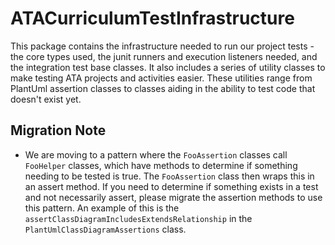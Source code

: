 # ATACurriculumTestInfrastructure

This package contains the infrastructure needed to run our project tests - the core types used, the junit runners and
execution listeners needed, and the integration test base classes. It also includes a series of utility classes to make
testing ATA projects and activities easier. These utilities range from PlantUml assertion classes to classes aiding in
the ability to test code that doesn't exist yet.

## Migration Note

* We are moving to a pattern where the `FooAssertion` classes call `FooHelper` classes, which have methods to determine
  if something needing to be tested is true. The `FooAssertion` class then wraps this in an assert method. If you need
  to determine if something exists in a test and not necessarily assert, please migrate the assertion methods to use
  this pattern. An example of this is the `assertClassDiagramIncludesExtendsRelationship` in the
  `PlantUmlClassDiagramAssertions` class.
